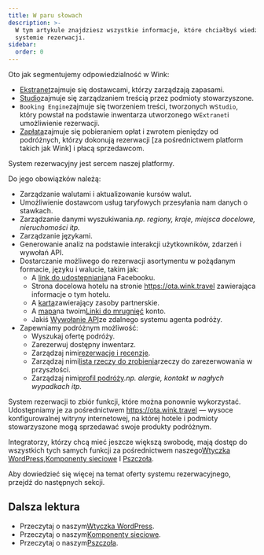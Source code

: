 ```yaml
---
title: W paru słowach
description: >-
  W tym artykule znajdziesz wszystkie informacje, które chciałbyś wiedzieć o
  systemie rezerwacji.
sidebar:
  order: 0
---
```

Oto jak segmentujemy odpowiedzialność w Wink:

* [Ekstranet](/extranet/what-is-extranet)zajmuje się dostawcami, którzy zarządzają zapasami.
* [Studio](/studio/what-is-studio)zajmuje się zarządzaniem treścią przez podmioty stowarzyszone.
* `Booking Engine`zajmuje się tworzeniem treści, tworzonych w`Studio`, który powstał na podstawie inwentarza utworzonego w`Extranet`i umożliwienie rezerwacji.
* [Zapłata](/payment/what-is-trip-pay)zajmuje się pobieraniem opłat i zwrotem pieniędzy od podróżnych, którzy dokonują rezerwacji \[za pośrednictwem platform takich jak Wink] i płacą sprzedawcom.

System rezerwacyjny jest sercem naszej platformy.

Do jego obowiązków należą:

* Zarządzanie walutami i aktualizowanie kursów walut.
* Umożliwienie dostawcom usług taryfowych przesyłania nam danych o stawkach.
* Zarządzanie danymi wyszukiwania.*np. regiony, kraje, miejsca docelowe, nieruchomości itp.*
* Zarządzanie językami.
* Generowanie analiz na podstawie interakcji użytkowników, zdarzeń i wywołań API.
* Dostarczanie możliwego do rezerwacji asortymentu w pożądanym formacie, języku i walucie, takim jak:
  * A [link do udostępniania](/studio/shareable-links)na Facebooku.
  * Strona docelowa hotelu na stronie https://ota.wink.travel zawierająca informacje o tym hotelu.
  * A [karta](/studio/cards)zawierający zasoby partnerskie.
  * A [mapa](/studio/maps)na twoim[Linki do mrugnięć](/link-manager/wink-links) konto.
  * Jakiś [Wywołanie API](/developers/apis)ze zdalnego systemu agenta podróży.
* Zapewniamy podróżnym możliwość:
  * Wyszukaj ofertę podróży.
  * Zarezerwuj dostępny inwentarz.
  * Zarządzaj nimi[rezerwacje i recenzje](/booking-engine/bookings).
  * Zarządzaj nimi[lista rzeczy do zrobienia](/booking-engine/bucket-list)rzeczy do zarezerwowania w przyszłości.
  * Zarządzaj nimi[profil podróży](/booking-engine/travel-preferences).*np. alergie, kontakt w nagłych wypadkach itp.*

System rezerwacji to zbiór funkcji, które można ponownie wykorzystać. Udostępniamy je za pośrednictwem https://ota.wink.travel — wysoce konfigurowalnej witryny internetowej, na której hotele i podmioty stowarzyszone mogą sprzedawać swoje produkty podróżnym.

Integratorzy, którzy chcą mieć jeszcze większą swobodę, mają dostęp do wszystkich tych samych funkcji za pośrednictwem naszego[Wtyczka WordPress](/developers/wordpress/),[Komponenty sieciowe](/developers/web-components) I [Pszczoła](/developers/apis).

Aby dowiedzieć się więcej na temat oferty systemu rezerwacyjnego, przejdź do następnych sekcji.

## Dalsza lektura

* Przeczytaj o naszym[Wtyczka WordPress](/developers/wordpress/).
* Przeczytaj o naszym[Komponenty sieciowe](/developers/web-components).
* Przeczytaj o naszym[Pszczoła](/developers/apis).

